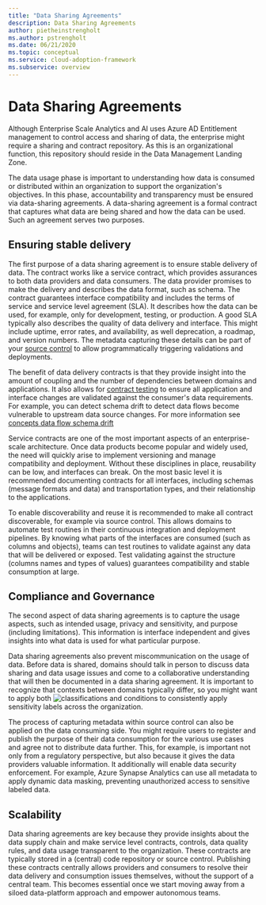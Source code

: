 ```yaml
---
title: "Data Sharing Agreements"
description: Data Sharing Agreements
author: pietheinstrengholt
ms.author: pstrengholt
ms.date: 06/21/2020
ms.topic: conceptual
ms.service: cloud-adoption-framework
ms.subservice: overview
---
```


# Data Sharing Agreements

Although Enterprise Scale Analytics and AI uses Azure AD Entitlement management to control access and sharing of data, the enterprise might require a sharing and contract repository. As this is an organizational function, this repository should reside in the Data Management Landing Zone.

The data usage phase is important to understanding how data is consumed or distributed within an organization to support the organization's objectives. In this phase, accountability and transparency must be ensured via data-sharing agreements. A data-sharing agreement is a formal contract that captures what data are being shared and how the data can be used. Such an agreement serves two purposes.

## Ensuring stable delivery

The first purpose of a data sharing agreement is to ensure stable delivery of data. The contract works like a service contract, which provides assurances to both data providers and data consumers. The data provider promises to make the delivery and describes the data format, such as schema. The contract guarantees interface compatibility and includes the terms of service and service level agreement (SLA). It describes how the data can be used, for example, only for development, testing, or production. A good SLA typically also describes the quality of data delivery and interface. This might include uptime, error rates, and availability, as well deprecation, a roadmap, and version numbers. The metadata capturing these details can be part of your [source control](/azure/data-factory/source-control) to allow programmatically triggering validations and deployments.

The benefit of data delivery contracts is that they provide insight into the amount of coupling and the number of dependencies between domains and applications. It also allows for [contract testing](/azure/data-factory/continuous-integration-deployment#cicd-lifecycle) to ensure all application and interface changes are validated against the consumer's data requirements. For example, you can detect schema drift to detect data flows become vulnerable to upstream data source changes. For more information see [concepts data flow schema drift](/en-us/azure/data-factory/concepts-data-flow-schema-drift)

Service contracts are one of the most important aspects of an enterprise-scale architecture. Once data products become popular and widely used, the need will quickly arise to implement versioning and manage compatibility and deployment. Without these disciplines in place, reusability can be low, and interfaces can break. On the most basic level it is recommended documenting contracts for all interfaces, including schemas (message formats and data) and transportation types, and their relationship to the applications.

To enable discoverability and reuse it is recommended to make all contract discoverable, for example via source control. This allows domains to automate test routines in their continuous integration and deployment pipelines. By knowing what parts of the interfaces are consumed (such as columns and objects), teams can test routines to validate against any data that will be delivered or exposed. Test validating against the structure (columns names and types of values) guarantees compatibility and stable consumption at large.

## Compliance and Governance

The second aspect of data sharing agreements is to capture the usage aspects, such as intended usage, privacy and sensitivity, and purpose (including limitations). This information is interface independent and gives insights into what data is used for what particular purpose.

Data sharing agreements also prevent miscommunication on the usage of data. Before data is shared, domains should talk in person to discuss data sharing and data usage issues and come to a collaborative understanding that will then be documented in a data sharing agreement. It is important to recognize that contexts between domains typically differ, so you might want to apply both ![classifications and conditions](/azure/purview/create-sensitivity-label) to consistently apply sensitivity labels across the organization.

The process of capturing metadata within source control can also be applied on the data consuming side. You might require users to register and publish the purpose of their data consumption for the various use cases and agree not to distribute data further. This, for example, is important not only from a regulatory perspective, but also because it gives the data providers valuable information. It additionally will enable data security enforcement. For example, Azure Synapse Analytics can use all metadata to apply dynamic data masking, preventing unauthorized access to sensitive labeled data.

## Scalability

Data sharing agreements are key because they provide insights about the data supply chain and make service level contracts, controls, data quality rules, and data usage transparent to the organization. These contracts are typically stored in a (central) code repository or source control. Publishing these contracts centrally allows providers and consumers to resolve their data delivery and consumption issues themselves, without the support of a central team. This becomes essential once we start moving away from a siloed data-platform approach and empower autonomous teams.
